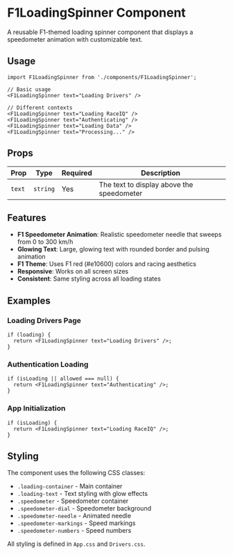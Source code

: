 # F1LoadingSpinner Component

A reusable F1-themed loading spinner component that displays a speedometer animation with customizable text.

## Usage

```tsx
import F1LoadingSpinner from './components/F1LoadingSpinner';

// Basic usage
<F1LoadingSpinner text="Loading Drivers" />

// Different contexts
<F1LoadingSpinner text="Loading RaceIQ" />
<F1LoadingSpinner text="Authenticating" />
<F1LoadingSpinner text="Loading Data" />
<F1LoadingSpinner text="Processing..." />
```

## Props

| Prop   | Type     | Required | Description                               |
| ------ | -------- | -------- | ----------------------------------------- |
| `text` | `string` | Yes      | The text to display above the speedometer |

## Features

- **F1 Speedometer Animation**: Realistic speedometer needle that sweeps from 0 to 300 km/h
- **Glowing Text**: Large, glowing text with rounded border and pulsing animation
- **F1 Theme**: Uses F1 red (#e10600) colors and racing aesthetics
- **Responsive**: Works on all screen sizes
- **Consistent**: Same styling across all loading states

## Examples

### Loading Drivers Page

```tsx
if (loading) {
  return <F1LoadingSpinner text="Loading Drivers" />;
}
```

### Authentication Loading

```tsx
if (isLoading || allowed === null) {
  return <F1LoadingSpinner text="Authenticating" />;
}
```

### App Initialization

```tsx
if (isLoading) {
  return <F1LoadingSpinner text="Loading RaceIQ" />;
}
```

## Styling

The component uses the following CSS classes:

- `.loading-container` - Main container
- `.loading-text` - Text styling with glow effects
- `.speedometer` - Speedometer container
- `.speedometer-dial` - Speedometer background
- `.speedometer-needle` - Animated needle
- `.speedometer-markings` - Speed markings
- `.speedometer-numbers` - Speed numbers

All styling is defined in `App.css` and `Drivers.css`.
